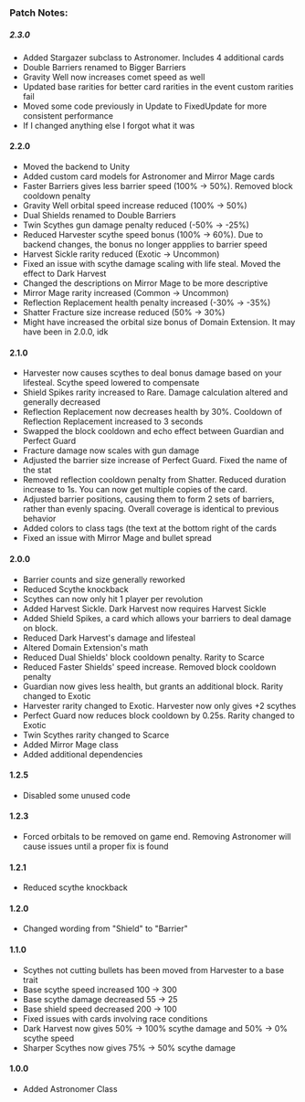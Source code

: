 ### Patch Notes:

##### 2.3.0
- Added Stargazer subclass to Astronomer. Includes 4 additional cards
- Double Barriers renamed to Bigger Barriers
- Gravity Well now increases comet speed as well
- Updated base rarities for better card rarities in the event custom rarities fail
- Moved some code previously in Update to FixedUpdate for more consistent performance
- If I changed anything else I forgot what it was

#### 2.2.0
- Moved the backend to Unity
- Added custom card models for Astronomer and Mirror Mage cards
- Faster Barriers gives less barrier speed (100% -> 50%). Removed block cooldown penalty
- Gravity Well orbital speed increase reduced (100% -> 50%)
- Dual Shields renamed to Double Barriers
- Twin Scythes gun damage penalty reduced (-50% -> -25%)
- Reduced Harvester scythe speed bonus (100% -> 60%). Due to backend changes, the bonus no longer appplies to barrier speed
- Harvest Sickle rarity reduced (Exotic -> Uncommon)
- Fixed an issue with scythe damage scaling with life steal. Moved the effect to Dark Harvest
- Changed the descriptions on Mirror Mage to be more descriptive
- Mirror Mage rarity increased (Common -> Uncommon)
- Reflection Replacement health penalty increased (-30% -> -35%)
- Shatter Fracture size increase reduced (50% -> 30%)
- Might have increased the orbital size bonus of Domain Extension. It may have been in 2.0.0, idk

#### 2.1.0
- Harvester now causes scythes to deal bonus damage based on your lifesteal. Scythe speed lowered to compensate
- Shield Spikes rarity increased to Rare. Damage calculation altered and generally decreased
- Reflection Replacement now decreases health by 30%. Cooldown of Reflection Replacement increased to 3 seconds
- Swapped the block cooldown and echo effect between Guardian and Perfect Guard
- Fracture damage now scales with gun damage
- Adjusted the barrier size increase of Perfect Guard. Fixed the name of the stat
- Removed reflection cooldown penalty from Shatter. Reduced duration increase to 1s. You can now get multiple copies of the card.
- Adjusted barrier positions, causing them to form 2 sets of barriers, rather than evenly spacing. Overall coverage is identical to previous behavior
- Added colors to class tags (the text at the bottom right of the cards
- Fixed an issue with Mirror Mage and bullet spread

#### 2.0.0
- Barrier counts and size generally reworked
- Reduced Scythe knockback
- Scythes can now only hit 1 player per revolution
- Added Harvest Sickle. Dark Harvest now requires Harvest Sickle
- Added Shield Spikes, a card which allows your barriers to deal damage on block.
- Reduced Dark Harvest's damage and lifesteal
- Altered Domain Extension's math
- Reduced Dual Shields' block cooldown penalty. Rarity to Scarce
- Reduced Faster Shields' speed increase. Removed block cooldown penalty
- Guardian now gives less health, but grants an additional block. Rarity changed to Exotic
- Harvester rarity changed to Exotic. Harvester now only gives +2 scythes
- Perfect Guard now reduces block cooldown by 0.25s. Rarity changed to Exotic
- Twin Scythes rarity changed to Scarce
- Added Mirror Mage class
- Added additional dependencies

#### 1.2.5
- Disabled some unused code

#### 1.2.3
- Forced orbitals to be removed on game end. Removing Astronomer will cause issues until a proper fix is found

#### 1.2.1
- Reduced scythe knockback

#### 1.2.0
- Changed wording from "Shield" to "Barrier"

#### 1.1.0
- Scythes not cutting bullets has been moved from Harvester to a base trait
- Base scythe speed increased 100 -> 300
- Base scythe damage decreased 55 -> 25
- Base shield speed decreased 200 -> 100
- Fixed issues with cards involving race conditions
- Dark Harvest now gives 50% -> 100% scythe damage and 50% -> 0% scythe speed
- Sharper Scythes now gives 75% -> 50% scythe damage

#### 1.0.0
- Added Astronomer Class